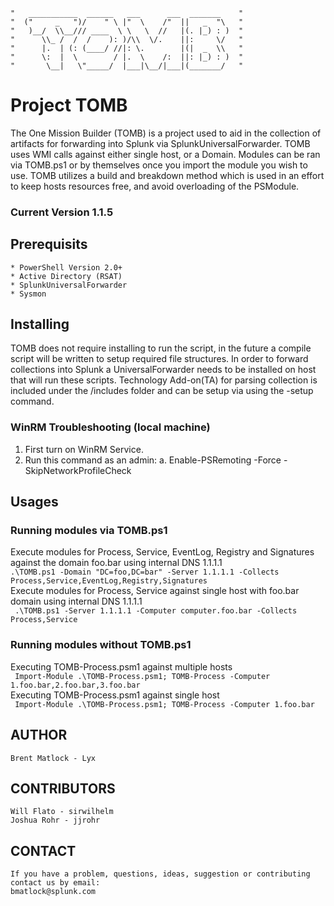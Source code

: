     "   ___________  ______   ___      ___  _______    "
    "  ("     _   ")/    " \ |"  \    /"  ||   _  "\   " 
    "   )__/  \\__/// ____  \ \   \  //   |(. |_) : )  "
    "      \\_ /  /  /    ): )/\\  \/.    ||:     \/   " 
    "      |.  | (: (____/ //|: \.        |(|  _  \\   " 
    "      \:  |  \        / |.  \    /:  ||: |_) : )  " 
    "       \__|   \"_____/  |___|\__/|___|(_______/   "

# Project TOMB
The One Mission Builder (TOMB) is a project used to aid in the collection of artifacts for forwarding into Splunk via SplunkUniversalForwarder. TOMB uses WMI calls against either single host, or a Domain. Modules can be ran via TOMB.ps1 or by themselves once you import the module you wish to use. TOMB utilizes a build and breakdown method which is used in an effort to keep hosts resources free, and avoid overloading of the PSModule.
### Current Version 1.1.5

## Prerequisits
``` 
* PowerShell Version 2.0+
* Active Directory (RSAT)
* SplunkUniversalForwarder 
* Sysmon
```

## Installing
 
TOMB does not require installing to run the script, in the future a compile script will be written to setup required file structures. In order to forward collections into Splunk a UniversalForwarder needs to be installed on host that will run these scripts. Technology Add-on(TA) for parsing collection is included under the /includes folder and can be setup via using the -setup command. 

### WinRM Troubleshooting (local machine)

1. First turn on WinRM Service.
2. Run this command as an admin:
    a. Enable-PSRemoting -Force -SkipNetworkProfileCheck

## Usages
### Running modules via TOMB.ps1
Execute modules for Process, Service, EventLog, Registry and Signatures against the domain foo.bar using internal DNS 1.1.1.1  
``` .\TOMB.ps1 -Domain "DC=foo,DC=bar" -Server 1.1.1.1 -Collects Process,Service,EventLog,Registry,Signatures ```  
Execute modules for Process, Service against single host with foo.bar domain using internal DNS 1.1.1.1  
``` .\TOMB.ps1 -Server 1.1.1.1 -Computer computer.foo.bar -Collects Process,Service```  
### Running modules without TOMB.ps1
Executing TOMB-Process.psm1 against multiple hosts  
``` Import-Module .\TOMB-Process.psm1; TOMB-Process -Computer 1.foo.bar,2.foo.bar,3.foo.bar```  
Executing TOMB-Process.psm1 against single host  
``` Import-Module .\TOMB-Process.psm1; TOMB-Process -Computer 1.foo.bar```  

## AUTHOR
    Brent Matlock - Lyx

## CONTRIBUTORS
    Will Flato - sirwilhelm
    Joshua Rohr - jjrohr

## CONTACT
    If you have a problem, questions, ideas, suggestion or contributing contact us by email:
    bmatlock@splunk.com

